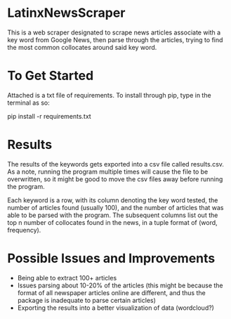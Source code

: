 # LatinxNewsScraper
This is a web scraper designated to scrape news articles associate with a key word from Google News, then parse through the articles, trying to find the most common collocates around said key word.

# To Get Started
Attached is a txt file of requirements. To install through pip, type in the terminal as so:

pip install -r requirements.txt

# Results
The results of the keywords gets exported into a csv file called results.csv. As a note, running the program multiple times will cause the file to be overwritten, so it might be good to move the csv files away before running the program.

Each keyword is a row, with its column denoting the key word tested, the number of articles found (usually 100), and the number of articles that was able to be parsed with the program. The subsequent columns list out the top n number of collocates found in the news, in a tuple format of (word, frequency).

# Possible Issues and Improvements
 - Being able to extract 100+ articles
 - Issues parsing about 10-20% of the articles (this might be because the format of all newspaper articles online are different, and thus the package is inadequate to parse certain articles)
 - Exporting the results into a better visualization of data (wordcloud?)
